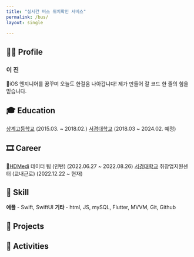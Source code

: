 ```yaml
---
title: "실시간 버스 위치확인 서비스"
permalink: /bus/
layout: single
  
---
```


## 🧑‍💻 Profile
### 이 진
iOS 엔지니어를 꿈꾸며 오늘도 한걸음 나아갑니다!
제가 만들어 갈 코드 한 줄의 힘을 믿습니다.

## 🎓 Education
[상계고등학교](https://sanggye.sen.hs.kr/) (2015.03. ~ 2018.02.)
[서경대학교](https://www.skuniv.ac.kr/) (2018.03 ~ 2024.02. 예정)

## 🎞 Career
[HDMedi](https://www.hdmedi.co.kr/) 데이터 팀 (인턴) (2022.06.27 ~ 2022.08.26)
[서경대학교](https://www.skuniv.ac.kr/) 취창업지원센터 (교내근로) (2022.12.22 ~ 현재)

## 🎯 Skill
**애플** - Swift, SwiftUI
**기타** - html, JS, mySQL, Flutter, MVVM, Git, Github

## 🚀 Projects


## 🎒 Activities

